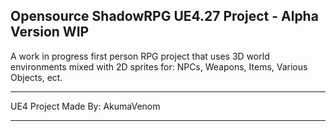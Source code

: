Opensource ShadowRPG UE4.27 Project - Alpha Version WIP
-------------------------------------
A work in progress first person RPG project that uses 3D world environments mixed with 2D sprites for: NPCs, Weapons, Items, Various Objects, ect.

-------------------------------------
UE4 Project Made By: AkumaVenom

-------------------------------------
